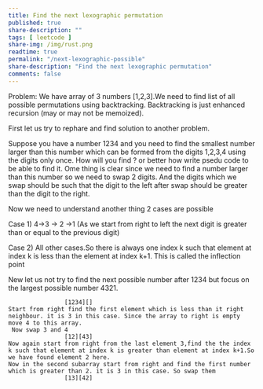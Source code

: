 ```yaml
---
title: Find the next lexographic permutation
published: true
share-description: ""
tags: [ leetcode ]
share-img: /img/rust.png
readtime: true
permalink: "/next-lexographic-possible"
share-description: "Find the next lexographic permutation"
comments: false
---
```


Problem:
We have array of 3 numbers [1,2,3].We need to find list of all possible permutations using backtracking.
Backtracking is just enhanced recursion (may or may not be memoized).


First let us try to rephare and find solution to another problem.

Suppose you have a number 1234 and you need to find the smallest number larger than this number which can
be formed from the digits 1,2,3,4 using the digits only once.
How will you find ? or better how write psedu code to be able to find it.
Ome thing is clear since we need to find a number larger than this number so we need to swap 2 digits.
And the digits which we swap should be such that the digit to the left after swap should be greater than the digit to the right.

Now we need to understand another thing 2  cases are possible

Case 1)
 4->3 -> 2 ->1  (As we start from right to left the next digit is greater than or equal to the previous digit)

Case 2) All other cases.So there is always one index k such that element at index k is less than the element at index k+1.
      This is called the inflection point

New let us not try to find the next possible number after 1234 but focus on the largest possible number 4321.

                    [1234][]
    Start from right find the first element which is less than it right neighbour. it is 3 in this case. Since the array to right is empty move 4 to this array.
     Now swap 3 and 4
                    [12][43]
    Now again start from right from the last element 3,find the the index k such that element at index k is greater than element at index k+1.So we have found element 2 here.
    Now in the second subarray start from right and find the first number which is greater than 2. it is 3 in this case. So swap them
                    [13][42]
    
   